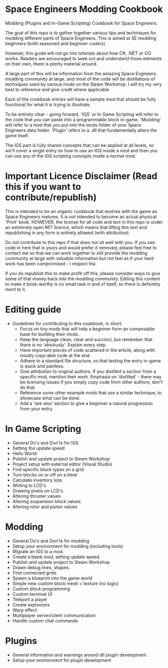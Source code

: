 # Space Engineers Modding Cookbook
Modding (Plugins and In-Game Scripting) Cookbook for Space Engineers.

The goal of this repo is to gather together various tips and techniques for modding different parts of Space Engineers. This is aimed at SE modding beginners (both seasoned and beginner coders).

However, this guide will not go into tutorials about how C#, .NET or OO works. Readers are encouraged to seek out and understand those elements on their own, there is plenty material around.

A large part of this will be information from the amazing Space Engineers modding community at large, and most of the code will be distillations of techniques used by various mods on the Steam Workshop. I will try my very best to reference and give credit where applicable.

Each of the cookbook entries will have a sample mod that should be fully functional for what it is trying to illustrate.

To be entirely clear - going forward, 'IGS' or In Game Scripting will refer to the code that you can paste into a programmable block in-game. 'Modding' will refer to a mod that you put into the mods folder of your Space Engineers data folder. 'Plugin' refers to a .dll that fundamentally alters the game itself.

The IGS part is fully shared concepts that can be applied at all levels, so we'll cover a single entry on how to use an IGS inside a mod and then you can use any of the IGS scripting concepts inside a normal mod.

# Important Licence Disclaimer (Read this if you want to contribute/republish)

This is intended to be an organic cookbook that evolves with the game as Space Engineers matures. It is not intended to become an actual physical 'Print' book. HOWEVER, the license for all code and text in this repo is under an extremely open MIT licence, which means that lifting this text and republishing in any form is entirely allowed (with attribution).

Do not contribute to this repo if that does not sit well with you. If you see code in here that is yours and would prefer it removed, please feel free to contact me so that we can work together to still provide the modding community at large with valuable information but not feel as if your hard work has been compromised - I respect tha

If you do republish this to make profit off this, please consider ways to give some of that money back into the modding community. Editing this content to make it book-worthy is no small task in and of itself, so there is definitely merit to it.

# Editing guide

- Guidelines for contributing to this cookbook, in short:
  - Focus on tiny mods that will help a beginner form an composable base for building their mods.
  - Keep the language clean, clear and succinct, but remember that there is no 'obviously'. Explain every step.
  - Have important pieces of code scattered in the article, along with mostly copy-able code at the end.
  - Adhere to a standard file structure, so that testing the entry in-game is quick and painless.
  - Give attribution to original authors. If you distilled a section from a specific mod, mention their work. Emphasis on 'distilled' - there may be licensing issues if you simply copy code from other authors, don't do that. 
  - Reference some other example mods that use a similar technique, to showcase what can be done.
  - Add a 'see also' section to give a beginner a natural progression from your entry.

# In Game Scripting

- General Do's and Don'ts for IGS
- Setting the update speed
- Hello World
- Publish and update project to Steam Workshop
- Project setup with external editor (Visual Studio)
- Find specific block types on a grid
- Turn blocks on or off on a timer
- Calculate inventory size
- Writing to LCD's
- Drawing pixels on LCD's
- Altering thruster values
- Altering suspension block values
- Altering rotor and piston values


# Modding

- General Do's and Don'ts for modding
- Setup your environment for modding (including tools)
- Migrate an IGS to a mod.
- Create a blank mod, setting update speed.
- Publish and update project to Steam Workshop
- Drawn debug lines, shapes.
- Find connected grids
- Spawn a blueprint into the game world
- Simple new custom block mesh + texture (no logic)
- Custom block programming
- Custom terminal UI
- Teleport a player
- Create explosions
- Warp effect
- Multiplayer server/client communication
- Handle custom chat commands

# Plugins

- General information and warnings around dll plugin development
- Setup your environment for plugin development
